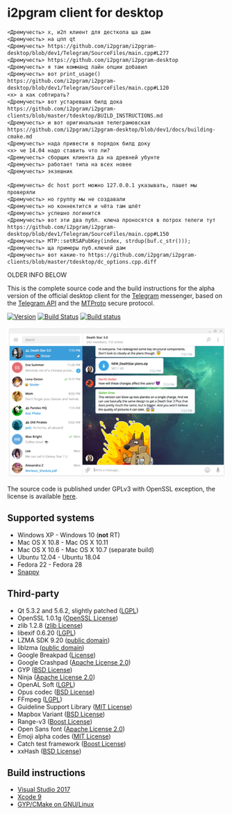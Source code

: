 # i2pgram client for desktop

```
<Дремучесть> x, и2п клиент для десткопа ща дам
<Дремучесть> на цпп qt
<Дремучесть> https://github.com/i2pgram/i2pgram-desktop/blob/dev1/Telegram/SourceFiles/main.cpp#L277
<Дремучесть> https://github.com/i2pgram/i2pgram-desktop
<Дремучесть> я там комманд лайн опции добавил
<Дремучесть> вот print_usage() 
https://github.com/i2pgram/i2pgram-desktop/blob/dev1/Telegram/SourceFiles/main.cpp#L120
<x> а как собтирать?
<Дремучесть> вот устаревшая билд дока 
https://github.com/i2pgram/i2pgram-clients/blob/master/tdesktop/BUILD_INSTRUCTIONS.md
<Дремучесть> и вот оригинальная телеграмовская
https://github.com/i2pgram/i2pgram-desktop/blob/dev1/docs/building-cmake.md
<Дремучесть> нада привести в порядок билд доку
<x> че 14.04 надо ставить что ли?
<Дремучесть> сборщик клиента да на древней убунте
<Дремучесть> работает типа на всех новее
<Дремучесть> экзешник

<Дремучесть> dc host port можно 127.0.0.1 указывать, пашет мы проверяли
<Дремучесть> но группу мы не создавали
<Дремучесть> но коннектится и чёта там шлёт
<Дремучесть> успешно логинится
<Дремучесть> вот эти два публ. ключа проносятся в потрох телеги тут 
https://github.com/i2pgram/i2pgram-desktop/blob/dev1/Telegram/SourceFiles/main.cpp#L150
<Дремучесть> MTP::setRSAPubKey(index, strdup(buf.c_str()));
<Дремучесть> ща примеры пуб.ключей дам
<Дремучесть> вот какие-то https://github.com/i2pgram/i2pgram-clients/blob/master/tdesktop/dc_options.cpp.diff
```

OLDER INFO BELOW

This is the complete source code and the build instructions for the alpha version of the official desktop client for the [Telegram][telegram] messenger, based on the [Telegram API][telegram_api] and the [MTProto][telegram_proto] secure protocol.

[![Version](https://badge.fury.io/gh/telegramdesktop%2Ftdesktop.svg)](https://github.com/telegramdesktop/tdesktop/releases)
[![Build Status](https://travis-ci.org/telegramdesktop/tdesktop.svg?branch=dev)](https://travis-ci.org/telegramdesktop/tdesktop)
[![Build status](https://ci.appveyor.com/api/projects/status/uiw2y768iy4i5bu8/branch/dev?svg=true)](https://ci.appveyor.com/project/telegramdesktop/tdesktop)

[![Preview of Telegram Desktop][preview_image]][preview_image_url]

The source code is published under GPLv3 with OpenSSL exception, the license is available [here][license].

## Supported systems

* Windows XP - Windows 10 (**not** RT)
* Mac OS X 10.8 - Mac OS X 10.11
* Mac OS X 10.6 - Mac OS X 10.7 (separate build)
* Ubuntu 12.04 - Ubuntu 18.04
* Fedora 22 - Fedora 28
* [Snappy](https://snapcraft.io/telegram-desktop)

## Third-party

* Qt 5.3.2 and 5.6.2, slightly patched ([LGPL](http://doc.qt.io/qt-5/lgpl.html))
* OpenSSL 1.0.1g ([OpenSSL License](https://www.openssl.org/source/license.html))
* zlib 1.2.8 ([zlib License](http://www.zlib.net/zlib_license.html))
* libexif 0.6.20 ([LGPL](https://www.gnu.org/licenses/old-licenses/lgpl-2.1.en.html))
* LZMA SDK 9.20 ([public domain](http://www.7-zip.org/sdk.html))
* liblzma ([public domain](http://tukaani.org/xz/))
* Google Breakpad ([License](https://chromium.googlesource.com/breakpad/breakpad/+/master/LICENSE))
* Google Crashpad ([Apache License 2.0](https://chromium.googlesource.com/crashpad/crashpad/+/master/LICENSE))
* GYP ([BSD License](https://github.com/bnoordhuis/gyp/blob/master/LICENSE))
* Ninja ([Apache License 2.0](https://github.com/ninja-build/ninja/blob/master/COPYING))
* OpenAL Soft ([LGPL](https://github.com/kcat/openal-soft/blob/master/COPYING))
* Opus codec ([BSD License](http://www.opus-codec.org/license/))
* FFmpeg ([LGPL](https://www.ffmpeg.org/legal.html))
* Guideline Support Library ([MIT License](https://github.com/Microsoft/GSL/blob/master/LICENSE))
* Mapbox Variant ([BSD License](https://github.com/mapbox/variant/blob/master/LICENSE))
* Range-v3 ([Boost License](https://github.com/ericniebler/range-v3/blob/master/LICENSE.txt))
* Open Sans font ([Apache License 2.0](http://www.apache.org/licenses/LICENSE-2.0.html))
* Emoji alpha codes ([MIT License](https://github.com/emojione/emojione/blob/master/extras/alpha-codes/LICENSE.md))
* Catch test framework ([Boost License](https://github.com/philsquared/Catch/blob/master/LICENSE.txt))
* xxHash ([BSD License](https://github.com/Cyan4973/xxHash/blob/dev/LICENSE))

## Build instructions

* [Visual Studio 2017][msvc]
* [Xcode 9][xcode]
* [GYP/CMake on GNU/Linux][cmake]

[//]: # (LINKS)
[telegram]: https://telegram.org
[telegram_desktop]: https://desktop.telegram.org
[telegram_api]: https://core.telegram.org
[telegram_proto]: https://core.telegram.org/mtproto
[license]: LICENSE
[msvc]: docs/building-msvc.md
[xcode]: docs/building-xcode.md
[xcode_old]: docs/building-xcode-old.md
[cmake]: docs/building-cmake.md
[preview_image]: https://github.com/telegramdesktop/tdesktop/blob/dev/docs/assets/preview.png "Preview of Telegram Desktop"
[preview_image_url]: https://raw.githubusercontent.com/telegramdesktop/tdesktop/dev/docs/assets/preview.png
